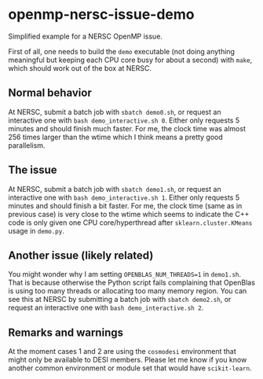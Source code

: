 # openmp-nersc-issue-demo
Simplified example for a NERSC OpenMP issue.

First of all, one needs to build the `demo` executable (not doing anything meaningful but keeping each CPU core busy for about a second) with `make`, which should work out of the box at NERSC.

## Normal behavior
At NERSC, submit a batch job with `sbatch demo0.sh`, or request an interactive one with `bash demo_interactive.sh 0`.
Either only requests 5 minutes and should finish much faster.
For me, the clock time was almost 256 times larger than the wtime which I think means a pretty good parallelism.

## The issue
At NERSC, submit a batch job with `sbatch demo1.sh`, or request an interactive one with `bash demo_interactive.sh 1`.
Either only requests 5 minutes and should finish a bit faster.
For me, the clock time (same as in previous case) is very close to the wtime which seems to indicate the C++ code is only given one CPU core/hyperthread after `sklearn.cluster.KMeans` usage in `demo.py`.

## Another issue (likely related)
You might wonder why I am setting `OPENBLAS_NUM_THREADS=1` in `demo1.sh`.
That is because otherwise the Python script fails complaining that OpenBlas is using too many threads or allocating too many memory region.
You can see this at NERSC by submitting a batch job with `sbatch demo2.sh`, or request an interactive one with `bash demo_interactive.sh 2`.

## Remarks and warnings
At the moment cases 1 and 2 are using the `cosmodesi` environment that might only be available to DESI members.
Please let me know if you know another common environment or module set that would have `scikit-learn`.
